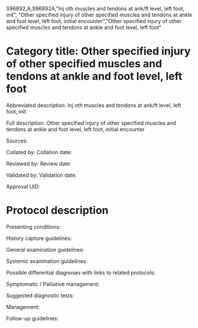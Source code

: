 S96892,A,S96892A,"Inj oth muscles and tendons at ank/ft level, left foot, init", "Other specified injury of other specified muscles and tendons at ankle and foot level, left foot, initial encounter","Other specified injury of other specified muscles and tendons at ankle and foot level, left foot"
# Category title: Other specified injury of other specified muscles and tendons at ankle and foot level, left foot

Abbreviated description: Inj oth muscles and tendons at ank/ft level, left foot, init

Full description: Other specified injury of other specified muscles and tendons at ankle and foot level, left foot, initial encounter

Sources:

Collated by:
Collation date:

Reviewed by:
Review date:

Validated by:
Validation date:

Approval UID:

# Protocol description

Presenting conditions:

History capture guidelines:

General examination guidelines:

Systemic examination guidelines:

Possible differential diagnoses with links to related protocols:

Symptomatic / Palliative management:

Suggested diagnostic tests:

Management:

Follow-up guidelines:

